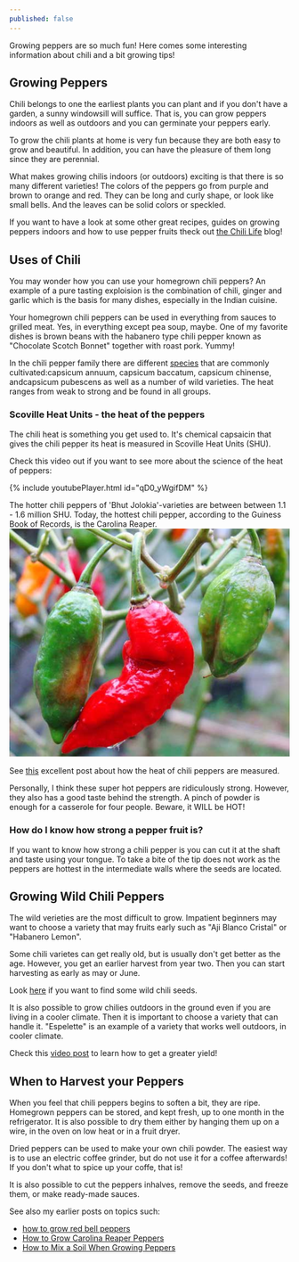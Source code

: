 ```yaml
---
published: false
---
```

Growing peppers are so much fun! Here comes some interesting information about chili and a bit growing tips! 

## Growing Peppers

Chili belongs to one the earliest plants you can plant and if you don't have a garden, a sunny windowsill will suffice. That is, you can grow peppers indoors as well as outdoors and you can germinate your peppers early. 

To grow the chili plants at home is very fun because they are both easy to grow and beautiful. In addition, you can have the pleasure of them long since they are perennial.

What makes growing chilis indoors (or outdoors) exciting is that there is so many different varieties! The colors of the peppers go from purple and brown to orange and red. They can be long and curly shape, or look like small bells. And the leaves can be solid colors or speckled.

If you want to have a look at some other great recipes, guides on growing peppers indoors and how to use pepper fruits theck out [the Chili Life](https://www.thechili.life) blog! 


## Uses of Chili
You may wonder how you can use your homegrown chili peppers? 
An example of a pure tasting exploision is the combination of chili, ginger and garlic which is the basis for many dishes, especially in the Indian cuisine.

Your homegrown chili peppers can be used in everything from sauces to grilled meat. Yes, in everything except pea soup, maybe. One of my favorite dishes is brown beans with the habanero type chili pepper known as "Chocolate Scotch Bonnet" together with roast pork. Yummy!

In the chili pepper family there are different [species](https://en.wikipedia.org/wiki/Chili_pepper#Species_and_cultivars) that are commonly cultivated:capsicum annuum, capsicum baccatum, capsicum chinense, andcapsicum pubescens as well as a number of wild varieties. The heat ranges from weak to strong  and be found in all groups.

### Scoville Heat Units - the heat of the peppers

The chili heat is something you get used to. It's chemical capsaicin that gives the chili pepper its heat is measured in Scoville Heat Units (SHU).

Check this video out if you want to see more about the science of the heat of peppers:

{% include youtubePlayer.html id="qD0_yWgifDM" %}

The hotter chili peppers of 'Bhut Jolokia'-varieties are between between 1.1 - 1.6 million SHU. Today, the hottest chili pepper, according to the Guiness Book of Records, is the Carolina Reaper.
![Bhut Jolokia Peppers Growing Indoors](/images/cultivating-peppers-indoors-bhut-jolokia-chili.jpg)

See [this](https://www.smithsonianmag.com/arts-culture/how-hot-is-that-pepper-how-scientists-measure-spiciness-884380/) excellent post about how the heat of chili peppers are measured.

Personally, I think these super hot peppers are ridiculously strong. However, they also has a good taste behind the strength. A pinch of powder is enough for a casserole for four people. Beware, it WILL be HOT!

### How do I know how strong a pepper fruit is?
If you want to know how strong a chili pepper is you can cut it at the shaft and taste using your tongue. To take a bite of the tip does not work as the peppers are hottest in the intermediate walls where the seeds are located.

## Growing Wild Chili Peppers
The wild verieties are the most difficult to grow. Impatient beginners may want to choose a variety that may fruits early such as "Aji Blanco Cristal" or "Habanero Lemon".

Some chili varietes can get really old, but is usually don't get better as the age. However, you get an earlier harvest from year two. Then you can start harvesting as early as may or June. 

Look [here](https://www.fataliiseeds.net/product-category/wild_chiles/) if you want to find some wild chili seeds.

It is also possible to grow chilies outdoors in the ground even if you are living in a cooler climate. Then it is important to choose a variety that can handle it. "Espelette" is an example of a variety that works well outdoors, in cooler climate.

Check this [video post](/_posts/2018-07-01-Pruning-and-Fertilizing-Pepper-Plants-for-Huge-Yields.md) to learn how to get a greater yield!

## When to Harvest your Peppers
When you feel that chili peppers begins to soften a bit, they are ripe. Homegrown peppers can be stored, and kept fresh, up to one month in the refrigerator. It is also possible to dry them either by hanging them up on a wire, in the oven on low heat or in a fruit dryer. 

Dried peppers can be used to make your own chili powder. The easiest way is to use an electric coffee grinder, but do not use it for a coffee afterwards! If you don't what to spice up your coffe, that is!

It is also possible to cut the peppers inhalves, remove the seeds, and freeze them, or make ready-made sauces.

See also my earlier posts on topics such:
- [how to grow red bell peppers](https://capsicumboy.github.io/Growing-Red-Bell-Peppers-From-Seed/)
- [How to Grow Carolina Reaper Peppers](https://capsicumboy.github.io/How-to-Grow-Carolina-Reaper-Peppers/)
- [How to Mix a Soil When Growing Peppers](https://capsicumboy.github.io/How-to-Make-Soil-Mix-When-Growing-Peppers/)


